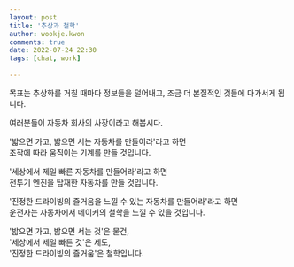 ```yaml
---  
layout: post  
title: '추상과 철학'  
author: wookje.kwon  
comments: true  
date: 2022-07-24 22:30  
tags: [chat, work]  
  
---  
```


목표는 추상화를 거칠 때마다 정보들을 덜어내고, 조금 더 본질적인 것들에 다가서게 됩니다.  

여러분들이 자동차 회사의 사장이라고 해봅시다.

'밟으면 가고, 밟으면 서는 자동차를 만들어라'라고 하면   
조작에 따라 움직이는 기계를 만들 것입니다.

'세상에서 제일 빠른 자동차를 만들어라'라고 하면  
전투기 엔진을 탑재한 자동차를 만들 것입니다.

'진정한 드라이빙의 즐거움을 느낄 수 있는 자동차를 만들어라'라고 하면  
운전자는 자동차에서 메이커의 철학을 느낄 수 있을 것입니다.

'밟으면 가고, 밟으면 서는 것'은 물건,  
'세상에서 제일 빠른 것'은 제도,  
'진정한 드라이빙의 즐거움'은 철학입니다.  
